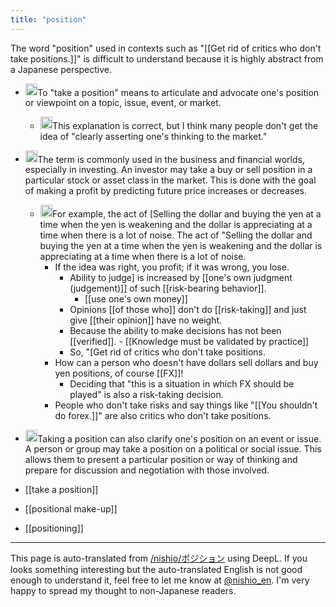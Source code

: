 ```yaml
---
title: "position"
---
```


The word "position" used in contexts such as "[[Get rid of critics who don't take positions.]]" is difficult to understand because it is highly abstract from a Japanese perspective.
- <img src='https://scrapbox.io/api/pages/nishio-en/GPT3/icon' alt='GPT3.icon' height="19.5"/>To "take a position" means to articulate and advocate one's position or viewpoint on a topic, issue, event, or market.
    - <img src='https://scrapbox.io/api/pages/nishio-en/nishio/icon' alt='nishio.icon' height="19.5"/>This explanation is correct, but I think many people don't get the idea of "clearly asserting one's thinking to the market."

- <img src='https://scrapbox.io/api/pages/nishio-en/GPT3/icon' alt='GPT3.icon' height="19.5"/>The term is commonly used in the business and financial worlds, especially in investing. An investor may take a buy or sell position in a particular stock or asset class in the market. This is done with the goal of making a profit by predicting future price increases or decreases.
    - <img src='https://scrapbox.io/api/pages/nishio-en/nishio/icon' alt='nishio.icon' height="19.5"/>For example, the act of [Selling the dollar and buying the yen at a time when the yen is weakening and the dollar is appreciating at a time when there is a lot of noise. The act of "Selling the dollar and buying the yen at a time when the yen is weakening and the dollar is appreciating at a time when there is a lot of noise.
        - If the idea was right, you profit; if it was wrong, you lose.
            - Ability to judge] is increased by [[one's own judgment (judgement)]] of such [[risk-bearing behavior]].
                - [[use one's own money]]
            - Opinions [[of those who]] don't do [[risk-taking]] and just give [[their opinion]] have no weight.
            - Because the ability to make decisions has not been [[verified]].
                    - [[Knowledge must be validated by practice]]
            - So, "[Get rid of critics who don't take positions.
        - How can a person who doesn't have dollars sell dollars and buy yen positions, of course [[FX]]!
            - Deciding that "this is a situation in which FX should be played" is also a risk-taking decision.
        - People who don't take risks and say things like "[[You shouldn't do forex.]]" are also critics who don't take positions.

- <img src='https://scrapbox.io/api/pages/nishio-en/GPT3/icon' alt='GPT3.icon' height="19.5"/>Taking a position can also clarify one's position on an event or issue. A person or group may take a position on a political or social issue. This allows them to present a particular position or way of thinking and prepare for discussion and negotiation with those involved.

- [[take a position]]
- [[positional make-up]]
- [[positioning]]

---
This page is auto-translated from [/nishio/ポジション](https://scrapbox.io/nishio/ポジション) using DeepL. If you looks something interesting but the auto-translated English is not good enough to understand it, feel free to let me know at [@nishio_en](https://twitter.com/nishio_en). I'm very happy to spread my thought to non-Japanese readers.